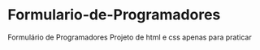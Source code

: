 # Formulario-de-Programadores
Formulário de Programadores
Projeto de html e css apenas para praticar
